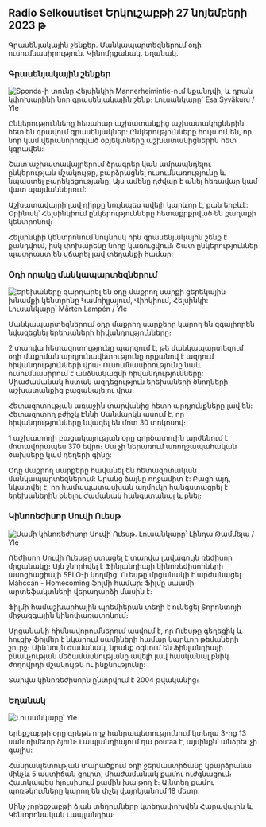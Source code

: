 Radio Selkouutiset Երկուշաբթի 27 նոյեմբերի 2023 թ
---------------------------------------

Գրասենյակային շենքեր. Մանկապարտեզներում օդի ուսումնասիրություն. Կինոմրցանակ. Եղանակ.

### Գրասենյակային շենքեր

![Sponda-ի տունը Հելսինկիի Mannerheimintie-ում կքանդվի, և դրան կփոխարինի նոր գրասենյակային շենք։ Լուսանկարը` Esa Syväkuru / Yle](https://images.cdn.yle.fi/image/upload/c_crop,h_3270,w_5814,x_0,y_404/ar_1.777777777777777,c_fill,g_5,w_201,h_1q_auto:eco/f_auto/fl_lossy/v1700118894/39-12013716555c1029fb19)

Ընկերությունները հեռահար աշխատանքից աշխատակիցներին հետ են գրավում գրասենյակներ: Ընկերությունները հույս ունեն, որ նոր կամ վերանորոգված օբյեկտները աշխատակիցներին հետ կգրավեն:

Շատ աշխատավայրերում ծրագրեր կան ամրապնդելու ընկերության մշակույթը, բարձրացնել ուսումնառությունը և նպաստել բարեկեցությանը: Այս ամենը դժվար է անել հեռավար կամ վատ պայմաններում:

Աշխատավայրի լավ դիրքը նույնպես ավելի կարևոր է, քան երբևէ: Օրինակ՝ Հելսինկիում ընկերությունները հետաքրքրված են քաղաքի կենտրոնով։

Հելսինկիի կենտրոնում նույնիսկ հին գրասենյակային շենք է քանդվում, իսկ փոխարենը նորը կառուցվում։ Շատ ընկերություններ պատրաստ են վճարել լավ տեղանքի համար:

### Օդի որակը մանկապարտեզներում

![Երեխաները զարդարել են օդը մաքրող սարքի ցերեկային խնամքի կենտրոնը Կամոիլլայում, Վիիկիում, Հելսինկի: Լուսանկարը՝ Mårten Lampén / Yle](https://images.cdn.yle.fi/image/upload/c_crop,h_2250,w_4000,x_0,y_334/ar_1.777777777777777,c_fill,g_57,w01q_auto:eco/f_auto/fl_lossy/v1695638511/39-117653165115d5600150)

Մանկապարտեզներում օդը մաքրող սարքերը կարող են զգալիորեն նվազեցնել երեխաների հիվանդությունները։

2 տարվա հետազոտությունը պարզում է, թե մանկապարտեզում օդի մաքրման արդյունավետությունը որքանով է ազդում հիվանդությունների վրա։ Ուսումնասիրությունը նաև ուսումնասիրում է անձնակազմի հիվանդությունները: Միաժամանակ հստակ ազդեցություն երեխաների ծնողների աշխատանքից բացակայելու վրա։

Հետազոտության առաջին տարվանից հետո արդյունքները լավ են: Հետազոտող բժիշկ Էննի Սանմարկն ասում է, որ հիվանդությունները նվազել են մոտ 30 տոկոսով։

1 աշխատողի բացակայության օրը գործատուին արժենում է մոտավորապես 370 եվրո։ Սա չի ներառում առողջապահական ծախսերը կամ դեղերի գինը:

Օդը մաքրող սարքերը հավանել են հետազոտական մանկապարտեզներում: Նրանց ձայնը ողջամիտ է: Բացի այդ, նկատվել է, որ համապատասխան աղմուկը հանգստացրել է երեխաներին քնելու ժամանակ հանգստանալ և քնել։

### Կինոռեժիսոր Սուվի Ուեսթ

![Սամի կինոռեժիսոր Սուվի Ուեսթ. Լուսանկարը՝ Լինդա Թամմելա / Yle](https://images.cdn.yle.fi/image/upload/c_crop,h_2268,w_4032,x_0,y_120/ar_1.7777777777777777,c_fill,g_faces,h_1205,h_120q_auto:eco/f_auto/fl_lossy/v1613476645/39-774637602bb23ea1c4a)

Ռեժիսոր Սուվի Ուեսթը ստացել է տարվա լավագույն ռեժիսոր մրցանակը։ Այն շնորհվել է Ֆինլանդիայի կինոռեժիսորների ասոցիացիայի SELO-ի կողմից: Ուեսթը մրցանակի է արժանացել Máhccan - Homecoming ֆիլմի համար: Ֆիլմը սաամի արտեֆակտների վերադարձի մասին է։

Ֆիլմի համաշխարհային պրեմիերան տեղի է ունեցել Տորոնտոյի միջազգային կինոփառատոնում։

Մրցանակի հիմնավորումներում ասվում է, որ Ուեսթը գեղեցիկ և հուզիչ ֆիլմեր է նկարում սամիների համար կարևոր թեմաների շուրջ։ Միևնույն ժամանակ, նրանք օգնում են Ֆինլանդիայի բնակչության մեծամասնությանը ավելի լավ հասկանալ բնիկ ժողովրդի մշակույթն ու ինքնությունը:

Տարվա կինոռեժիսորն ընտրվում է 2004 թվականից։

### Եղանակ

![ Լուսանկարը՝ Yle](https://images.cdn.yle.fi/image/upload/c_crop,h_1080,w_1919,x_0,y_0/ar_1.7777777777777777,c_fill,g_faces,h_670,w_100:eco/f_auto/fl_lossy/v1701100995/39-12073206564bd79da68c)

Երեքշաբթի օրը գրեթե ողջ հանրապետությունում կտեղա 3-ից 13 սանտիմետր ձյուն։ Լապլանդիայում դա poutaa է, այսինքն՝ անձրեւ չի գալիս:

Հանրապետության տարածքում օդի ջերմաստիճանը կբարձրանա մինչև 5 աստիճան ցուրտ, միաժամանակ քամու ուժգնացում։ Հատկապես հյուսիսում քամին խայթող է։ Այնտեղ քամու պոռթկումները կարող են փչել վայրկյանում 18 մետր:

Մինչ չորեքշաբթի ձյան տեղումները կտեղափոխվեն Հարավային և Կենտրոնական Լապլանդիա։